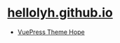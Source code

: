 # [hellolyh.github.io](https://hellolyh.github.io)

- [VuePress Theme Hope](https://theme-hope.vuejs.press)